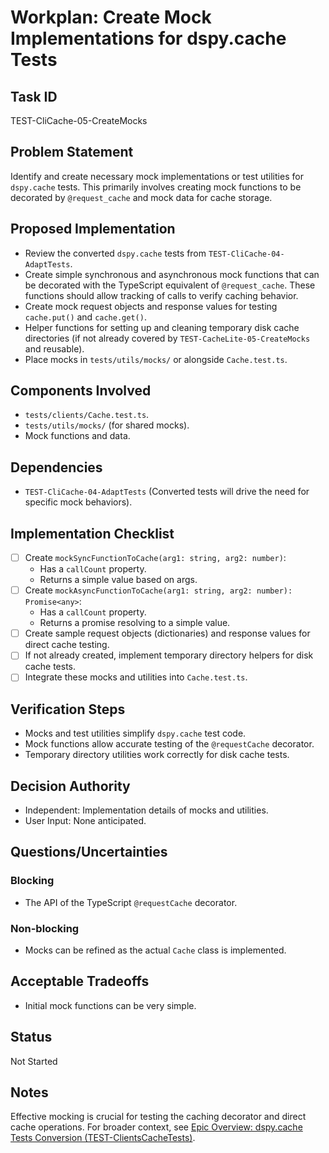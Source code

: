 # Workplan: Create Mock Implementations for dspy.cache Tests

## Task ID
TEST-CliCache-05-CreateMocks

## Problem Statement
Identify and create necessary mock implementations or test utilities for `dspy.cache` tests. This primarily involves creating mock functions to be decorated by `@request_cache` and mock data for cache storage.

## Proposed Implementation
- Review the converted `dspy.cache` tests from `TEST-CliCache-04-AdaptTests`.
- Create simple synchronous and asynchronous mock functions that can be decorated with the TypeScript equivalent of `@request_cache`. These functions should allow tracking of calls to verify caching behavior.
- Create mock request objects and response values for testing `cache.put()` and `cache.get()`.
- Helper functions for setting up and cleaning temporary disk cache directories (if not already covered by `TEST-CacheLite-05-CreateMocks` and reusable).
- Place mocks in `tests/utils/mocks/` or alongside `Cache.test.ts`.

## Components Involved
- `tests/clients/Cache.test.ts`.
- `tests/utils/mocks/` (for shared mocks).
- Mock functions and data.

## Dependencies
- `TEST-CliCache-04-AdaptTests` (Converted tests will drive the need for specific mock behaviors).

## Implementation Checklist
- [ ] Create `mockSyncFunctionToCache(arg1: string, arg2: number)`:
    - Has a `callCount` property.
    - Returns a simple value based on args.
- [ ] Create `mockAsyncFunctionToCache(arg1: string, arg2: number): Promise<any>`:
    - Has a `callCount` property.
    - Returns a promise resolving to a simple value.
- [ ] Create sample request objects (dictionaries) and response values for direct cache testing.
- [ ] If not already created, implement temporary directory helpers for disk cache tests.
- [ ] Integrate these mocks and utilities into `Cache.test.ts`.

## Verification Steps
- Mocks and test utilities simplify `dspy.cache` test code.
- Mock functions allow accurate testing of the `@requestCache` decorator.
- Temporary directory utilities work correctly for disk cache tests.

## Decision Authority
- Independent: Implementation details of mocks and utilities.
- User Input: None anticipated.

## Questions/Uncertainties
### Blocking
- The API of the TypeScript `@requestCache` decorator.

### Non-blocking
- Mocks can be refined as the actual `Cache` class is implemented.

## Acceptable Tradeoffs
- Initial mock functions can be very simple.

## Status
Not Started

## Notes
Effective mocking is crucial for testing the caching decorator and direct cache operations.
For broader context, see [Epic Overview: dspy.cache Tests Conversion (TEST-ClientsCacheTests)](../../docs/planning/workplans/TEST-ClientsCacheTests.md).